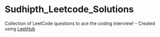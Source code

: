 # Sudhipth_Leetcode_Solutions
Collection of LeetCode questions to ace the coding interview! - Created using [LeetHub](https://github.com/QasimWani/LeetHub)
